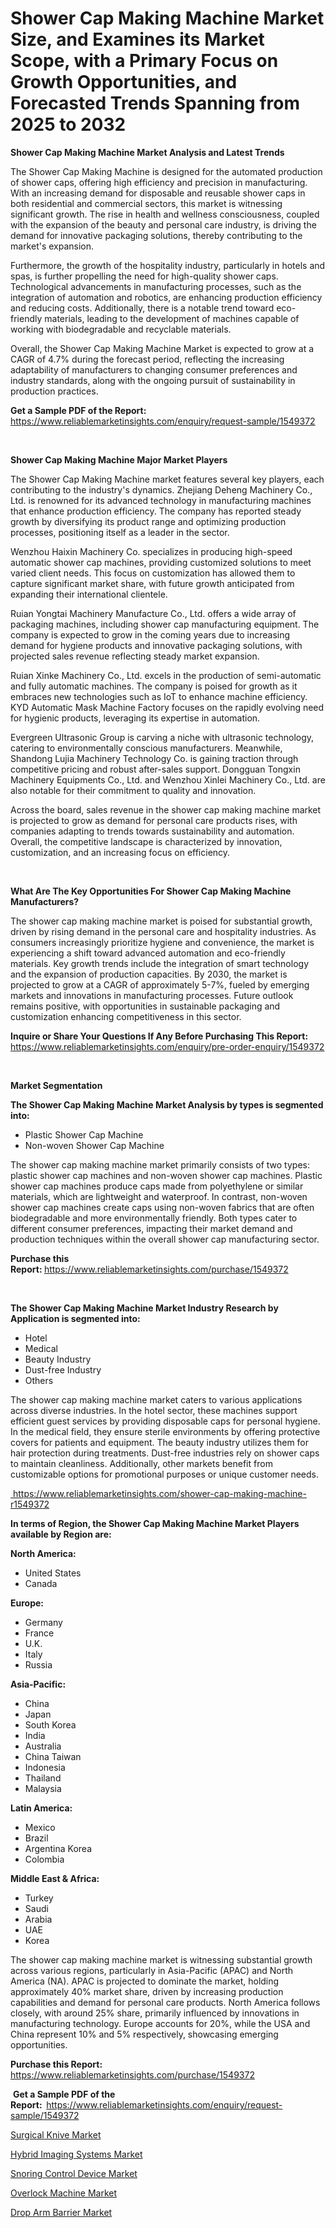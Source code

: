 <p><h1>Shower Cap Making Machine Market Size, and Examines its Market Scope, with a Primary Focus on Growth Opportunities, and Forecasted Trends Spanning from 2025 to 2032</h1></p><p><strong>Shower Cap Making Machine Market Analysis and Latest Trends</strong></p>
<p><p>The Shower Cap Making Machine is designed for the automated production of shower caps, offering high efficiency and precision in manufacturing. With an increasing demand for disposable and reusable shower caps in both residential and commercial sectors, this market is witnessing significant growth. The rise in health and wellness consciousness, coupled with the expansion of the beauty and personal care industry, is driving the demand for innovative packaging solutions, thereby contributing to the market's expansion.</p><p>Furthermore, the growth of the hospitality industry, particularly in hotels and spas, is further propelling the need for high-quality shower caps. Technological advancements in manufacturing processes, such as the integration of automation and robotics, are enhancing production efficiency and reducing costs. Additionally, there is a notable trend toward eco-friendly materials, leading to the development of machines capable of working with biodegradable and recyclable materials.</p><p>Overall, the Shower Cap Making Machine Market is expected to grow at a CAGR of 4.7% during the forecast period, reflecting the increasing adaptability of manufacturers to changing consumer preferences and industry standards, along with the ongoing pursuit of sustainability in production practices.</p></p>
<p><strong>Get a Sample PDF of the Report:&nbsp;</strong> <a href="https://www.reliablemarketinsights.com/enquiry/request-sample/1549372?utm_campaign=2241&utm_medium=2&utm_source=Github&utm_content=ia&utm_term=10042025&utm_id=shower-cap-making-machine">https://www.reliablemarketinsights.com/enquiry/request-sample/1549372</a></p>
<p>&nbsp;</p>
<p><strong>Shower Cap Making Machine Major Market Players</strong></p>
<p><p>The Shower Cap Making Machine market features several key players, each contributing to the industry's dynamics. Zhejiang Deheng Machinery Co., Ltd. is renowned for its advanced technology in manufacturing machines that enhance production efficiency. The company has reported steady growth by diversifying its product range and optimizing production processes, positioning itself as a leader in the sector.</p><p>Wenzhou Haixin Machinery Co. specializes in producing high-speed automatic shower cap machines, providing customized solutions to meet varied client needs. This focus on customization has allowed them to capture significant market share, with future growth anticipated from expanding their international clientele.</p><p>Ruian Yongtai Machinery Manufacture Co., Ltd. offers a wide array of packaging machines, including shower cap manufacturing equipment. The company is expected to grow in the coming years due to increasing demand for hygiene products and innovative packaging solutions, with projected sales revenue reflecting steady market expansion.</p><p>Ruian Xinke Machinery Co., Ltd. excels in the production of semi-automatic and fully automatic machines. The company is poised for growth as it embraces new technologies such as IoT to enhance machine efficiency. KYD Automatic Mask Machine Factory focuses on the rapidly evolving need for hygienic products, leveraging its expertise in automation.</p><p>Evergreen Ultrasonic Group is carving a niche with ultrasonic technology, catering to environmentally conscious manufacturers. Meanwhile, Shandong Lujia Machinery Technology Co. is gaining traction through competitive pricing and robust after-sales support. Dongguan Tongxin Machinery Equipments Co., Ltd. and Wenzhou Xinlei Machinery Co., Ltd. are also notable for their commitment to quality and innovation.</p><p>Across the board, sales revenue in the shower cap making machine market is projected to grow as demand for personal care products rises, with companies adapting to trends towards sustainability and automation. Overall, the competitive landscape is characterized by innovation, customization, and an increasing focus on efficiency.</p></p>
<p>&nbsp;</p>
<p><strong>What Are The Key Opportunities For Shower Cap Making Machine Manufacturers?</strong></p>
<p><p>The shower cap making machine market is poised for substantial growth, driven by rising demand in the personal care and hospitality industries. As consumers increasingly prioritize hygiene and convenience, the market is experiencing a shift toward advanced automation and eco-friendly materials. Key growth trends include the integration of smart technology and the expansion of production capacities. By 2030, the market is projected to grow at a CAGR of approximately 5-7%, fueled by emerging markets and innovations in manufacturing processes. Future outlook remains positive, with opportunities in sustainable packaging and customization enhancing competitiveness in this sector.</p></p>
<p><strong>Inquire or Share Your Questions If Any Before Purchasing This Report:</strong> <a href="https://www.reliablemarketinsights.com/enquiry/pre-order-enquiry/1549372?utm_campaign=2241&utm_medium=2&utm_source=Github&utm_content=ia&utm_term=10042025&utm_id=shower-cap-making-machine">https://www.reliablemarketinsights.com/enquiry/pre-order-enquiry/1549372</a></p>
<p>&nbsp;</p>
<p><strong>Market Segmentation</strong></p>
<p><strong>The Shower Cap Making Machine Market Analysis by types is segmented into:</strong></p>
<p><ul><li>Plastic Shower Cap Machine</li><li>Non-woven Shower Cap Machine</li></ul></p>
<p><p>The shower cap making machine market primarily consists of two types: plastic shower cap machines and non-woven shower cap machines. Plastic shower cap machines produce caps made from polyethylene or similar materials, which are lightweight and waterproof. In contrast, non-woven shower cap machines create caps using non-woven fabrics that are often biodegradable and more environmentally friendly. Both types cater to different consumer preferences, impacting their market demand and production techniques within the overall shower cap manufacturing sector.</p></p>
<p><strong>Purchase this Report:&nbsp;</strong><a href="https://www.reliablemarketinsights.com/purchase/1549372?utm_campaign=2241&utm_medium=2&utm_source=Github&utm_content=ia&utm_term=10042025&utm_id=shower-cap-making-machine">https://www.reliablemarketinsights.com/purchase/1549372</a></p>
<p>&nbsp;</p>
<p><strong>The Shower Cap Making Machine Market Industry Research by Application is segmented into:</strong></p>
<p><ul><li>Hotel</li><li>Medical</li><li>Beauty Industry</li><li>Dust-free Industry</li><li>Others</li></ul></p>
<p><p>The shower cap making machine market caters to various applications across diverse industries. In the hotel sector, these machines support efficient guest services by providing disposable caps for personal hygiene. In the medical field, they ensure sterile environments by offering protective covers for patients and equipment. The beauty industry utilizes them for hair protection during treatments. Dust-free industries rely on shower caps to maintain cleanliness. Additionally, other markets benefit from customizable options for promotional purposes or unique customer needs.</p></p>
<p><a href="https://www.reliablemarketinsights.com/shower-cap-making-machine-r1549372?utm_campaign=2241&utm_medium=2&utm_source=Github&utm_content=ia&utm_term=10042025&utm_id=shower-cap-making-machine">&nbsp;https://www.reliablemarketinsights.com/shower-cap-making-machine-r1549372</a></p>
<p><strong>In terms of Region, the Shower Cap Making Machine Market Players available by Region are:</strong></p>
<p>
    <p> <strong> North America: </strong>
        <ul>
            <li>United States</li>
            <li>Canada</li>
        </ul>
        </p> 
    <p> <strong> Europe: </strong>
        <ul>
            <li>Germany</li>
            <li>France</li>
            <li>U.K.</li>
            <li>Italy</li>
            <li>Russia</li>
        </ul>
        </p> 
    <p> <strong> Asia-Pacific: </strong>
        <ul>
            <li>China</li>
            <li>Japan</li>
            <li>South Korea</li>
            <li>India</li>
            <li>Australia</li>
            <li>China Taiwan</li>
            <li>Indonesia</li>
            <li>Thailand</li>
            <li>Malaysia</li>
        </ul>
        </p> 
    <p> <strong> Latin America: </strong>
        <ul>
            <li>Mexico</li>
            <li>Brazil</li>
            <li>Argentina Korea</li>
            <li>Colombia</li>
        </ul>
        </p> 
    <p> <strong> Middle East & Africa: </strong>
        <ul>
            <li>Turkey</li>
            <li>Saudi</li>
            <li>Arabia</li>
            <li>UAE</li>
            <li>Korea</li>
        </ul>
    </p>
    </p>
<p><p>The shower cap making machine market is witnessing substantial growth across various regions, particularly in Asia-Pacific (APAC) and North America (NA). APAC is projected to dominate the market, holding approximately 40% market share, driven by increasing production capabilities and demand for personal care products. North America follows closely, with around 25% share, primarily influenced by innovations in manufacturing technology. Europe accounts for 20%, while the USA and China represent 10% and 5% respectively, showcasing emerging opportunities.</p></p>
<p><strong>Purchase this Report: </strong><a href="https://www.reliablemarketinsights.com/purchase/1549372?utm_campaign=2241&utm_medium=2&utm_source=Github&utm_content=ia&utm_term=10042025&utm_id=shower-cap-making-machine">https://www.reliablemarketinsights.com/purchase/1549372</a></p>
<p>&nbsp;<strong>Get a Sample PDF of the Report:&nbsp;&nbsp;</strong><a href="https://www.reliablemarketinsights.com/enquiry/request-sample/1549372?utm_campaign=2241&utm_medium=2&utm_source=Github&utm_content=ia&utm_term=10042025&utm_id=shower-cap-making-machine">https://www.reliablemarketinsights.com/enquiry/request-sample/1549372</a></p>
<p><strong></strong></p>
<p><p><a href="https://www.linkedin.com/pulse/whats-driving-surgical-knive-market-2025-2032-forecast-67-ejsze?utm_campaign=2241&utm_medium=2&utm_source=Github&utm_content=ia&utm_term=10042025&utm_id=shower-cap-making-machine">Surgical Knive Market</a></p><p><a href="https://www.linkedin.com/pulse/hybrid-imaging-systems-market-analysis-report-driving-qudoe?utm_campaign=2241&utm_medium=2&utm_source=Github&utm_content=ia&utm_term=10042025&utm_id=shower-cap-making-machine">Hybrid Imaging Systems Market</a></p><p><a href="https://www.linkedin.com/pulse/comprehensive-review-snoring-control-device-market-size-qyrve?utm_campaign=2241&utm_medium=2&utm_source=Github&utm_content=ia&utm_term=10042025&utm_id=shower-cap-making-machine">Snoring Control Device Market</a></p><p><a href="https://github.com/kimanyuzuga/Market-Research-Report-List-1/blob/main/overlock-machine-market.md?utm_campaign=2241&utm_medium=2&utm_source=Github&utm_content=ia&utm_term=10042025&utm_id=shower-cap-making-machine">Overlock Machine Market</a></p><p><a href="https://github.com/lalkobrinarb/Market-Research-Report-List-1/blob/main/drop-arm-barrier-market.md?utm_campaign=2241&utm_medium=2&utm_source=Github&utm_content=ia&utm_term=10042025&utm_id=shower-cap-making-machine">Drop Arm Barrier Market</a></p></p>